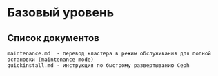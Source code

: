 # Базовый уровень

## Список документов
```
maintenance.md  - перевод кластера в режим обслуживания для полной остановки (maintenance mode)  
quickinstall.md - инструкция по быстрому развертыванию Ceph
```
